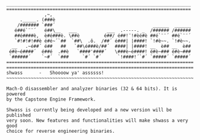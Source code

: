     ____________________________________________________________________
    ====================================================================
                  ,~,
         ._____. (###è
        /####### `###´                                    ______  ______
       é##é`¨¨´   é##\__   ___           ___  .-----. _  /###### /######
       ##é####è,  è#é###è. \##è         é##/ é##!¨!#èé#è ##é`¨¨´ ##é`¨¨´
       `#!#!#!##è é#é~´`##  `##\  .ô.  /##´ é###| |####! `!#è~~. `!#è~~.
      __   .~é##´ é##   ##   `##\é###è/##´  ####| |####! __  è## __  è##
     é#è~é####´  é##é  .##è   `####'####´   \###è~é####! é#è~### é#è~###
     `######´    `~#´  `###     `#´ `#´      `!####!´`#´ `#####´ `#####´
    =====================================================================
    =====================================================================
    shwass 		- 	Shoooow ya' assssss!
    ~~~~~~~~~~~~~~~~~~~~~~~~~~~~~~~~~~~~~~~~~~~~~~~~~~~~~~~~~~~~~~~~~~~~~
    
    Mach-O disassembler and analyzer binaries (32 & 64 bits). It is powered
    by the Capstone Engine Framework.
    
    Shwass is currently being developed and a new version will be published
    very soon. New features and functionalities will make shwass a very good
    choice for reverse engineering binaries.
